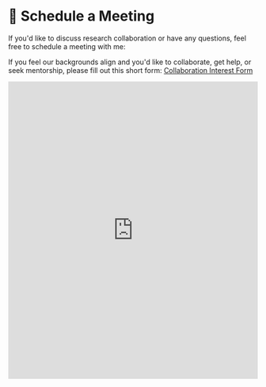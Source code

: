 # 📅 Schedule a Meeting

If you'd like to discuss research collaboration or have any questions, feel free to schedule a meeting with me:

If you feel our backgrounds align and you'd like to collaborate, get help, or seek mentorship, please fill out this short form: [Collaboration Interest Form](https://docs.google.com/forms/d/e/1FAIpQLSeUfc4z7PmxMBpZXNxAfFWDkB-N1iA-ouQqrFH_1AIVKLhYYg/viewform)

<!-- Google Calendar Appointment Scheduling begin -->
<iframe src="https://calendar.google.com/calendar/appointments/schedules/AcZssZ2N1k-Hbb2B1qsA_wyoMMlxNuNZvHcpV056OziWj2mrf6rb0NC1GRkV9NyB64OJ3Wg5ltDk3Ftr?gv=true" style="border: 0" width="100%" height="600" frameborder="0"></iframe>
<!-- end Google Calendar Appointment Scheduling -->
